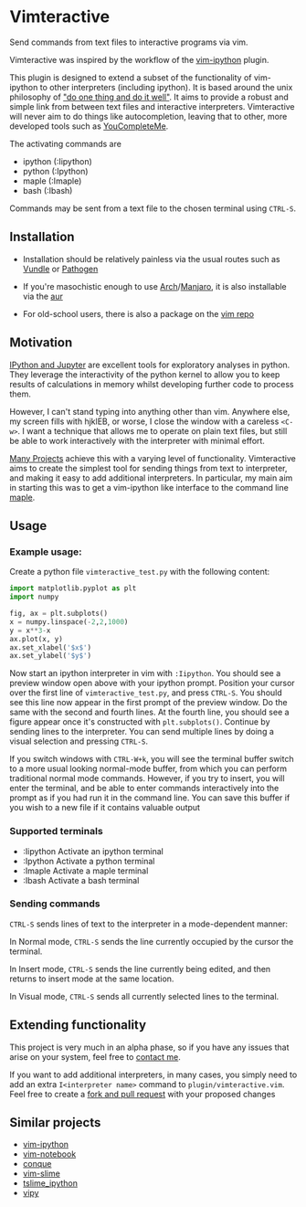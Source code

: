 # Vimteractive
Send commands from text files to interactive programs via vim. 

Vimteractive was inspired by the workflow of the [vim-ipython](https://github.com/ivanov/vim-ipython) plugin.

This plugin is designed to extend a subset of the functionality of vim-ipython to other interpreters (including ipython). It is based around the unix philosophy of ["do one thing and do it well"](https://en.wikipedia.org/wiki/Unix_philosophy#Do_One_Thing_and_Do_It_Well). It aims to provide a robust and simple link from between text files and interactive interpreters. Vimteractive will never aim to do things like autocompletion, leaving that to other, more developed tools such as [YouCompleteMe](https://github.com/Valloric/YouCompleteMe).

The activating commands are 
- ipython (:Iipython) 
- python  (:Ipython) 
- maple   (:Imaple)
- bash    (:Ibash)

Commands may be sent from a text file to the chosen terminal using `CTRL-S`. 

## Installation
- Installation should be relatively painless via the usual routes such as [Vundle](https://github.com/VundleVim/Vundle.vim) or [Pathogen](https://github.com/tpope/vim-pathogen)

-  If you're masochistic enough to use [Arch](https://wiki.archlinux.org/index.php/Arch_Linux)/[Manjaro](https://manjaro.org/), it is also installable via the [aur](https://aur.archlinux.org/packages/vim-vimteractive)

- For old-school users, there is also a package on the [vim repo](https://www.vim.org/scripts/script.php?script_id=5687)


## Motivation

[IPython and Jupyter](https://ipython.org/) are excellent tools for exploratory analyses in python. They leverage the interactivity of the python kernel to allow you to keep results of calculations in memory whilst developing further code to process them.

However, I can't stand typing into anything other than vim. Anywhere else, my screen fills with hjklEB, or worse, I close the window with a careless `<C-w>`. I want a technique that allows me to operate on plain text files, but still be able to work interactively with the interpreter with minimal effort.

[Many Projects](#similar-projects) achieve this with a varying level of functionality. Vimteractive aims to create the simplest tool for sending things from text to interpreter, and making it easy to add additional interpreters. In particular, my main aim in starting this was to get a vim-ipython like interface to the command line [maple](https://www.maplesoft.com/).


## Usage

### Example usage:

Create a python file `vimteractive_test.py` with the following content:
```python
import matplotlib.pyplot as plt
import numpy

fig, ax = plt.subplots()
x = numpy.linspace(-2,2,1000)
y = x**3-x
ax.plot(x, y)
ax.set_xlabel('$x$')
ax.set_ylabel('$y$')
```

Now start an ipython interpreter in vim with `:Iipython`. You should see a
preview window open above with your ipython prompt. Position your cursor over
the first line of `vimteractive_test.py`, and press  `CTRL-S`. You should see this
line now appear in the first prompt of the preview window. Do the same with
the second and fourth lines. At the fourth line, you should see a figure
appear once it's constructed with `plt.subplots()`. Continue by sending lines to
the interpreter. You can send multiple lines by doing a visual selection and
pressing `CTRL-S`.

If you switch windows with `CTRL-W+k`, you will see the terminal buffer switch
to a more usual looking normal-mode buffer, from which you can perform
traditional normal mode commands. However, if you try to insert, you will
enter the terminal, and be able to enter commands interactively into the
prompt as if you had run it in the command line. You can save this buffer if
you wish to a new file if it contains valuable output

### Supported terminals

- :Iipython Activate an ipython terminal
- :Ipython  Activate a python terminal
- :Imaple   Activate a maple terminal
- :Ibash    Activate a bash terminal

### Sending commands

`CTRL-S` sends lines of text to the interpreter in a mode-dependent manner:

In Normal mode, `CTRL-S` sends the line currently occupied by the cursor
the terminal.

In Insert mode, `CTRL-S` sends the line currently being edited, and then
returns to insert mode at the same location.

In Visual mode, `CTRL-S` sends all currently selected lines to the terminal.

## Extending functionality
This project is very much in an alpha phase, so if you have any issues that arise on your system, feel free to [contact me](mailto:williamjameshandley@gmail.com).

If you want to add additional interpreters, in many cases, you simply need to add an extra `I<interpreter name>` command to `plugin/vimteractive.vim`. Feel free to create a [fork and pull request](https://gist.github.com/Chaser324/ce0505fbed06b947d962) with your proposed changes

## Similar projects
- [vim-ipython](https://github.com/ivanov/vim-ipython)
- [vim-notebook](https://github.com/baruchel/vim-notebook)
- [conque](https://code.google.com/archive/p/conque/)
- [vim-slime](https://github.com/jpalardy/vim-slime)
- [tslime_ipython](https://github.com/eldridgejm/tslime_ipython)
- [vipy](https://github.com/johndgiese/vipy)
